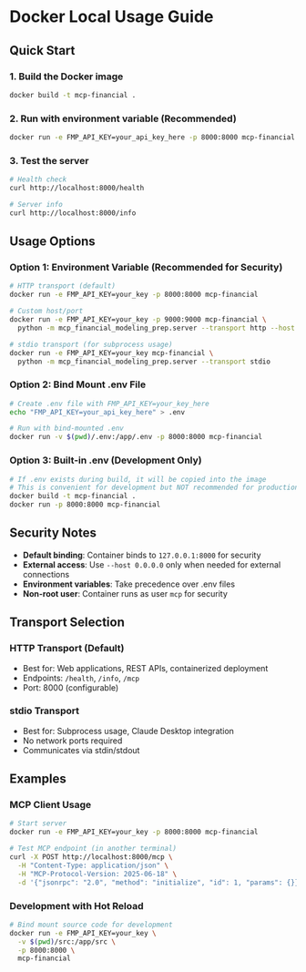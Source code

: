 # Docker Local Usage Guide

## Quick Start

### 1. Build the Docker image
```bash
docker build -t mcp-financial .
```

### 2. Run with environment variable (Recommended)
```bash
docker run -e FMP_API_KEY=your_api_key_here -p 8000:8000 mcp-financial
```

### 3. Test the server
```bash
# Health check
curl http://localhost:8000/health

# Server info
curl http://localhost:8000/info
```

## Usage Options

### Option 1: Environment Variable (Recommended for Security)
```bash
# HTTP transport (default)
docker run -e FMP_API_KEY=your_key -p 8000:8000 mcp-financial

# Custom host/port
docker run -e FMP_API_KEY=your_key -p 9000:9000 mcp-financial \
  python -m mcp_financial_modeling_prep.server --transport http --host 0.0.0.0 --port 9000

# stdio transport (for subprocess usage)
docker run -e FMP_API_KEY=your_key mcp-financial \
  python -m mcp_financial_modeling_prep.server --transport stdio
```

### Option 2: Bind Mount .env File
```bash
# Create .env file with FMP_API_KEY=your_key_here
echo "FMP_API_KEY=your_api_key_here" > .env

# Run with bind-mounted .env
docker run -v $(pwd)/.env:/app/.env -p 8000:8000 mcp-financial
```

### Option 3: Built-in .env (Development Only)
```bash
# If .env exists during build, it will be copied into the image
# This is convenient for development but NOT recommended for production
docker build -t mcp-financial .
docker run -p 8000:8000 mcp-financial
```

## Security Notes

- **Default binding**: Container binds to `127.0.0.1:8000` for security
- **External access**: Use `--host 0.0.0.0` only when needed for external connections
- **Environment variables**: Take precedence over .env files
- **Non-root user**: Container runs as user `mcp` for security

## Transport Selection

### HTTP Transport (Default)
- Best for: Web applications, REST APIs, containerized deployment
- Endpoints: `/health`, `/info`, `/mcp`
- Port: 8000 (configurable)

### stdio Transport  
- Best for: Subprocess usage, Claude Desktop integration
- No network ports required
- Communicates via stdin/stdout

## Examples

### MCP Client Usage
```bash
# Start server
docker run -e FMP_API_KEY=your_key -p 8000:8000 mcp-financial

# Test MCP endpoint (in another terminal)
curl -X POST http://localhost:8000/mcp \
  -H "Content-Type: application/json" \
  -H "MCP-Protocol-Version: 2025-06-18" \
  -d '{"jsonrpc": "2.0", "method": "initialize", "id": 1, "params": {}}'
```

### Development with Hot Reload
```bash
# Bind mount source code for development
docker run -e FMP_API_KEY=your_key \
  -v $(pwd)/src:/app/src \
  -p 8000:8000 \
  mcp-financial
```